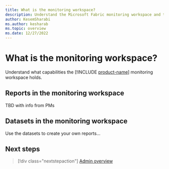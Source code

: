 ```yaml
---
title: What is the monitoring workspace?
description: Understand the Microsoft Fabric monitoring workspace and the reports it holds.
author: KesemSharabi
ms.author: kesharab
ms.topic: overview
ms.date: 12/27/2022
---
```


# What is the monitoring workspace?

Understand what capabilities the [!INCLUDE [product-name](../includes/product-name.md)] monitoring workspace holds.

## Reports in the monitoring workspace

TBD with info from PMs

## Datasets in the monitoring workspace

Use the datasets to create your own reports...

## Next steps

>[!div class="nextstepaction"]
>[Admin overview](admin-overview.md)
